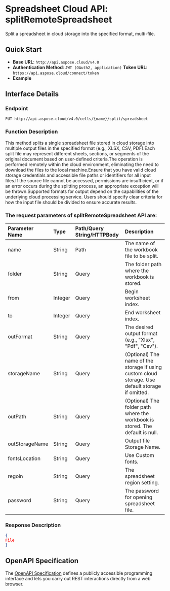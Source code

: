# **Spreadsheet Cloud API: splitRemoteSpreadsheet**

Split a spreadsheet in cloud storage into the specified format, multi-file. 


## **Quick Start**

- **Base URL**: `http://api.aspose.cloud/v4.0`
- **Authentication Method**: `JWT (OAuth2, application)`  **Token URL**: `https://api.aspose.cloud/connect/token`
- **Example** 

## **Interface Details**

### **Endpoint** 

```
PUT http://api.aspose.cloud/v4.0/cells/{name}/split/spreadsheet
```
### **Function Description**
This method splits a single spreadsheet file stored in cloud storage into multiple output files in the specified format (e.g., XLSX, CSV, PDF).Each split file may represent different sheets, sections, or segments of the original document based on user-defined criteria.The operation is performed remotely within the cloud environment, eliminating the need to download the files to the local machine.Ensure that you have valid cloud storage credentials and accessible file paths or identifiers for all input files.If the source file cannot be accessed, permissions are insufficient, or if an error occurs during the splitting process, an appropriate exception will be thrown.Supported formats for output depend on the capabilities of the underlying cloud processing service. Users should specify clear criteria for how the input file should be divided to ensure accurate results.

### The request parameters of **splitRemoteSpreadsheet** API are: 

| Parameter Name | Type | Path/Query String/HTTPBody | Description | 
| :- | :- | :- |:- | 
|name|String|Path|The name of the workbook file to be split.|
|folder|String|Query|The folder path where the workbook is stored.|
|from|Integer|Query|Begin worksheet index.|
|to|Integer|Query|End worksheet index.|
|outFormat|String|Query|The desired output format (e.g., "Xlsx", "Pdf", "Csv").|
|storageName|String|Query|(Optional) The name of the storage if using custom cloud storage. Use default storage if omitted.|
|outPath|String|Query|(Optional) The folder path where the workbook is stored. The default is null.|
|outStorageName|String|Query|Output file Storage Name.|
|fontsLocation|String|Query|Use Custom fonts.|
|regoin|String|Query|The spreadsheet region setting.|
|password|String|Query|The password for opening spreadsheet file.|

### **Response Description**
```json
{
File
}
```


## OpenAPI Specification

The [OpenAPI Specification](https://reference.aspose.cloud/cells/#/DataProcessingController/SplitRemoteSpreadsheet) defines a publicly accessible programming interface and lets you carry out REST interactions directly from a web browser.


